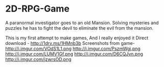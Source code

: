 # 2D-RPG-Game
A paranormal investigator goes to an old Mansion. Solving mysteries and puzzles he has to fight the devil to eliminate the evil from the mansion.

This is my first attempt to make games, And I really enjoyed it
Direct download - http://1drv.ms/1HMnb3b
Screenshots from game-<br>
http://i.imgur.com/VOdS1L1.png
http://i.imgur.com/PszmWgj.png
http://i.imgur.com/LUMV1Gf.png
http://i.imgur.com/D6CQJvn.png
http://i.imgur.com/jzwrsOD.png


